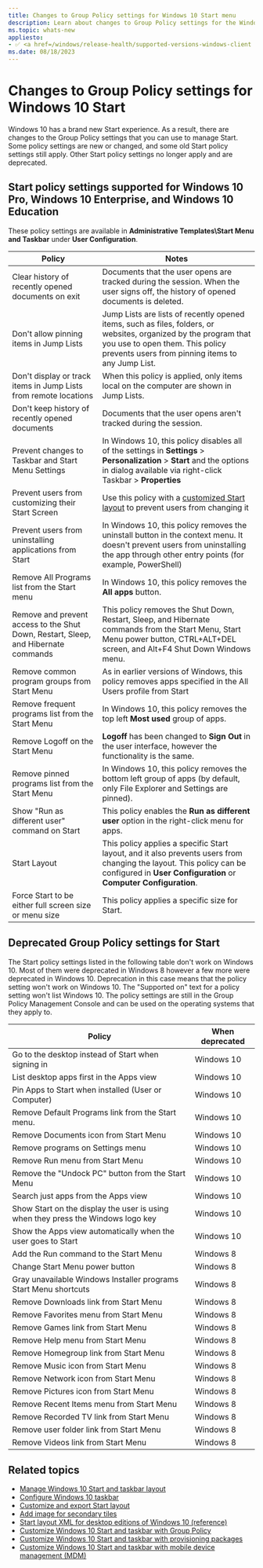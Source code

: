 ```yaml
---
title: Changes to Group Policy settings for Windows 10 Start menu
description: Learn about changes to Group Policy settings for the Windows 10 Start menu. Also, learn about the new Windows 10 Start experience.
ms.topic: whats-new
appliesto:
- ✅ <a href=/windows/release-health/supported-versions-windows-client target=_blank>Windows 10</a>
ms.date: 08/18/2023
--- 
```


# Changes to Group Policy settings for Windows 10 Start 


Windows 10 has a brand new Start experience. As a result, there are changes to the Group Policy settings that you can use to manage Start. Some policy settings are new or changed, and some old Start policy settings still apply. Other Start policy settings no longer apply and are deprecated. 

## Start policy settings supported for Windows 10 Pro, Windows 10 Enterprise, and Windows 10 Education 


These policy settings are available in **Administrative Templates\\Start Menu and Taskbar** under **User Configuration**. 

|Policy|Notes|
|--- |--- |
|Clear history of recently opened documents on exit|Documents that the user opens are tracked during the session. When the user signs off, the history of opened documents is deleted.|
|Don't allow pinning items in Jump Lists|Jump Lists are lists of recently opened items, such as files, folders, or websites, organized by the program that you use to open them. This policy prevents users from pinning items to any Jump List.|
|Don't display or track items in Jump Lists from remote locations|When this policy is applied, only items local on the computer are shown in Jump Lists.|
|Don't keep history of recently opened documents|Documents that the user opens aren't tracked during the session.|
|Prevent changes to Taskbar and Start Menu Settings|In Windows 10, this policy disables all of the settings in **Settings** > **Personalization** > **Start** and the options in dialog available via right-click Taskbar > **Properties**|
|Prevent users from customizing their Start Screen|Use this policy with a [customized Start layout](windows-10-start-layout-options-and-policies.md) to prevent users from changing it|
|Prevent users from uninstalling applications from Start|In Windows 10, this policy removes the uninstall button in the context menu. It doesn't prevent users from uninstalling the app through other entry points (for example, PowerShell)|
|Remove All Programs list from the Start menu|In Windows 10, this policy removes the **All apps** button.|
|Remove and prevent access to the Shut Down, Restart, Sleep, and Hibernate commands|This policy removes the Shut Down, Restart, Sleep, and Hibernate commands from the Start Menu, Start Menu power button, CTRL+ALT+DEL screen, and Alt+F4 Shut Down Windows menu.|
|Remove common program groups from Start Menu|As in earlier versions of Windows, this policy removes apps specified in the All Users profile from Start|
|Remove frequent programs list from the Start Menu|In Windows 10, this policy removes the top left **Most used** group of apps.|
|Remove Logoff on the Start Menu|**Logoff** has been changed to **Sign Out** in the user interface, however the functionality is the same.|
|Remove pinned programs list from the Start Menu|In Windows 10, this policy removes the bottom left group of apps (by default, only File Explorer and Settings are pinned).|
|Show "Run as different user" command on Start|This policy enables the **Run as different user** option in the right-click menu for apps.|
|Start Layout|This policy applies a specific Start layout, and it also prevents users from changing the layout. This policy can be configured in **User Configuration** or **Computer Configuration**.|
|Force Start to be either full screen size or menu size|This policy applies a specific size for Start.| 

## Deprecated Group Policy settings for Start 

The Start policy settings listed in the following table don't work on Windows 10. Most of them were deprecated in Windows 8 however a few more were deprecated in Windows 10. Deprecation in this case means that the policy setting won't work on Windows 10. The "Supported on" text for a policy setting won't list Windows 10. The policy settings are still in the Group Policy Management Console and can be used on the operating systems that they apply to. 

| Policy                                                                           | When deprecated |
|----------------------------------------------------------------------------------|-----------------|
| Go to the desktop instead of Start when signing in                               | Windows 10      |
| List desktop apps first in the Apps view                                         | Windows 10      |
| Pin Apps to Start when installed (User or Computer)                              | Windows 10      |
| Remove Default Programs link from the Start menu.                                | Windows 10      |
| Remove Documents icon from Start Menu                                            | Windows 10      |
| Remove programs on Settings menu                                                 | Windows 10      |
| Remove Run menu from Start Menu                                                  | Windows 10      |
| Remove the "Undock PC" button from the Start Menu                                | Windows 10      |
| Search just apps from the Apps view                                              | Windows 10      |
| Show Start on the display the user is using when they press the Windows logo key | Windows 10      |
| Show the Apps view automatically when the user goes to Start                     | Windows 10      |
| Add the Run command to the Start Menu                                            | Windows 8       |
| Change Start Menu power button                                                   | Windows 8       |
| Gray unavailable Windows Installer programs Start Menu shortcuts                 | Windows 8       |
| Remove Downloads link from Start Menu                                            | Windows 8       |
| Remove Favorites menu from Start Menu                                            | Windows 8       |
| Remove Games link from Start Menu                                                | Windows 8       |
| Remove Help menu from Start Menu                                                 | Windows 8       |
| Remove Homegroup link from Start Menu                                            | Windows 8       |
| Remove Music icon from Start Menu                                                | Windows 8       |
| Remove Network icon from Start Menu                                              | Windows 8       |
| Remove Pictures icon from Start Menu                                             | Windows 8       |
| Remove Recent Items menu from Start Menu                                         | Windows 8       |
| Remove Recorded TV link from Start Menu                                          | Windows 8       |
| Remove user folder link from Start Menu                                          | Windows 8       |
| Remove Videos link from Start Menu                                               | Windows 8       | 

  

## Related topics 

- [Manage Windows 10 Start and taskbar layout](windows-10-start-layout-options-and-policies.md)
- [Configure Windows 10 taskbar](configure-windows-10-taskbar.md)
- [Customize and export Start layout](customize-and-export-start-layout.md)
- [Add image for secondary tiles](start-secondary-tiles.md)
- [Start layout XML for desktop editions of Windows 10 (reference)](start-layout-xml-desktop.md)
- [Customize Windows 10 Start and taskbar with Group Policy](customize-windows-10-start-screens-by-using-group-policy.md)
- [Customize Windows 10 Start and taskbar with provisioning packages](customize-windows-10-start-screens-by-using-provisioning-packages-and-icd.md)
- [Customize Windows 10 Start and taskbar with mobile device management (MDM)](customize-windows-10-start-screens-by-using-mobile-device-management.md)
